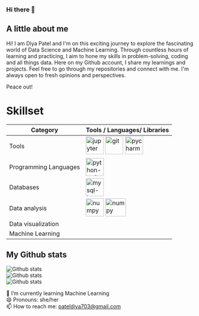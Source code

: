 ### Hi there 👋

## A little about me
Hi! I am Diya Patel and I'm on this exciting journey to explore the fascinating world of Data Science and Machine Learning. Through countless hours of learning and practicing, I aim to hone my skills in problem-solving, coding and all things data. Here on my Github account, I share my learnings and projects. Feel free to go through my repositories and connect with me. I'm always open to fresh opinions and perspectives.

Peace out!

# Skillset
| Category              | Tools / Languages/ Libraries                          |
|-----------------------|------------------------------------------------------|
| Tools                 |<img width="48" height="48" src="https://img.icons8.com/fluency/48/jupyter.png" alt="jupyter"/> <img width="48" height="48" src="https://img.icons8.com/color/48/git.png" alt="git"/>  <img width="48" height="48" src="https://img.icons8.com/color/48/pycharm.png" alt="pycharm"/> | 
| Programming Languages | <img width="48" height="48" src="https://img.icons8.com/color/48/python--v1.png" alt="python--v1"/> |
| Databases             | <img width="48" height="48" src="https://img.icons8.com/color/48/mysql-logo.png" alt="mysql-logo"/>|                                                | Web Framework         | <img width="50" height="50" src="https://img.icons8.com/ios-filled/50/flask.png" alt="flask"/>   | 
| Data analysis         | <img width="48" height="48" src="https://img.icons8.com/color/48/numpy.png" alt="numpy"/>  <img width="55" height="48" src="https://th.bing.com/th/id/OIP.fhwbYSylPh_7Wb8_QnLosQHaDA?pid=ImgDet&rs=1" alt="numpy"/>
| Data visualization    |  |
| Machine Learning      |   |


## My Github stats

![Github stats](https://github-readme-streak-stats.herokuapp.com/?user=diapatel)<Br>
![Github stats](https://github-readme-stats.vercel.app/api/top-langs/?username=diapatel)<Br>
![Github stats](https://github-readme-stats.vercel.app/api?username=diapatel)

🌱 I’m currently learning Machine Learning<Br>
😄 Pronouns: she/her<br>
📫 How to reach me: pateldiya703@gmail.com
<!--
**diapatel/diapatel** is a ✨ _special_ ✨ repository because its `README.md` (this file) appears on your GitHub profile.




Here are some ideas to get you started:

- 🔭 I’m currently working on ...
- 
- 👯 I’m looking to collaborate on ...
- 🤔 I’m looking for help with ...
- 💬 Ask me about ...


- ⚡ Fun fact: ...
-->
